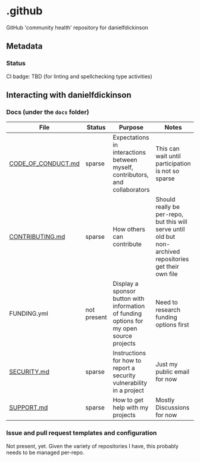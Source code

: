 # .github

GitHub 'community health' repository for danielfdickinson

## Metadata

### Status

CI badge: TBD (for linting and spellchecking type activities)

## Interacting with danielfdickinson

### Docs (under the `docs` folder)

|        File        | Status | Purpose | Notes |
|--------------------|--------|---------|-------|
| [CODE_OF_CONDUCT.md](docs/CODE_OF_CONDUCT.md) | sparse | Expectations in interactions between myself, contributors, and collaborators | This can wait until participation is not so sparse |
| [CONTRIBUTING.md](docs/CONTRIBUTING.md) | sparse | How others can contribute | Should really be per-repo, but this will serve until old but non-archived repositories get their own file |
| FUNDING.yml | not present | Display a sponsor button with information of funding options for my open source projects | Need to research funding options first |
| [SECURITY.md](docs/SECURITY.md) | sparse | Instructions for how to report a security vulnerability in a project | Just my public email for now |
| [SUPPORT.md](docs/SUPPORT.md) | sparse | How to get help with my projects | Mostly Discussions for now |

### Issue and pull request templates and configuration

Not present, yet. Given the variety of repositories I have, this probably needs
to be managed per-repo.
